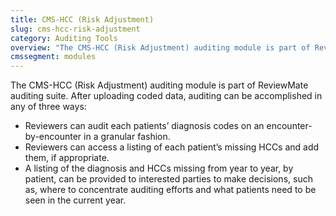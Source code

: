 ```yaml
---
title: CMS-HCC (Risk Adjustment)
slug: cms-hcc-risk-adjustment
category: Auditing Tools
overview: "The CMS-HCC (Risk Adjustment) auditing module is part of ReviewMate auditing suite. After uploading coded data, auditing can be accomplished in any of three ways:"
cmssegment: modules
---
```

The CMS-HCC (Risk Adjustment) auditing module is part of ReviewMate auditing suite. After uploading coded data, auditing can be accomplished in any of three ways:

* Reviewers can audit each patients’ diagnosis codes on an encounter-by-encounter in a granular fashion.
* Reviewers can access a listing of each patient’s missing HCCs and add them, if appropriate.
* A listing of the diagnosis and HCCs missing from year to year, by patient, can be provided to interested parties to make decisions, such as, where to concentrate auditing efforts and what patients need to be seen in the current year.
